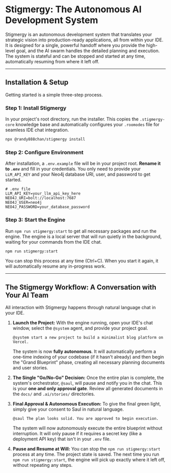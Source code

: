 # Stigmergy: The Autonomous AI Development System

Stigmergy is an autonomous development system that translates your strategic vision into production-ready applications, all from within your IDE. It is designed for a single, powerful handoff where you provide the high-level goal, and the AI swarm handles the detailed planning and execution. The system is stateful and can be stopped and started at any time, automatically resuming from where it left off.

---
## Installation & Setup

Getting started is a simple three-step process.

### Step 1: Install Stigmergy

In your project's root directory, run the installer. This copies the `.stigmergy-core` knowledge base and automatically configures your `.roomodes` file for seamless IDE chat integration.

```bash
npx @randy888chan/stigmergy install
```

### Step 2: Configure Environment

After installation, a `.env.example` file will be in your project root. **Rename it to `.env`** and fill in your credentials. You only need to provide your `LLM_API_KEY` and your Neo4j database URI, user, and password to get started.

```
# .env file
LLM_API_KEY=your_llm_api_key_here
NEO4J_URI=bolt://localhost:7687
NEO4J_USER=neo4j
NEO4J_PASSWORD=your_database_password
```

### Step 3: Start the Engine

Run `npm run stigmergy:start` to get all necessary packages and run the engine. The engine is a local server that will run quietly in the background, waiting for your commands from the IDE chat.

```bash
npm run stigmergy:start
```
You can stop this process at any time (Ctrl+C). When you start it again, it will automatically resume any in-progress work.

---
## The Stigmergy Workflow: A Conversation with Your AI Team

All interaction with Stigmergy happens through natural language chat in your IDE.

1.  **Launch the Project:** With the engine running, open your IDE's chat window, select the `@system` agent, and provide your project goal.
    ```
    @system start a new project to build a minimalist blog platform on Vercel.
    ```
    The system is now **fully autonomous**. It will automatically perform a one-time indexing of your codebase (if it hasn't already) and then begin the "Grand Blueprint" phase, creating all necessary planning documents and user stories.

2.  **The Single "Go/No-Go" Decision:** Once the entire plan is complete, the system's orchestrator, `@saul`, will pause and notify you in the chat. This is your **one and only approval gate**. Review all generated documents in the `docs/` and `.ai/stories/` directories.

3.  **Final Approval & Autonomous Execution:** To give the final green light, simply give your consent to Saul in natural language.
    ```
    @saul The plan looks solid. You are approved to begin execution.
    ```
    The system will now autonomously execute the entire blueprint without interruption. It will only pause if it requires a secret key (like a deployment API key) that isn't in your `.env` file.

4.  **Pause and Resume at Will:** You can stop the `npm run stigmergy:start` process at any time. The project state is saved. The next time you run `npm run stigmergy:start`, the engine will pick up exactly where it left off, without repeating any steps.
```
